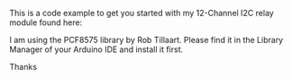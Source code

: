 This is a code example to get you started with my 12-Channel I2C relay module found here:


I am using the PCF8575 library by Rob Tillaart. Please find it in the Library Manager of your Arduino IDE and install it first.

Thanks
